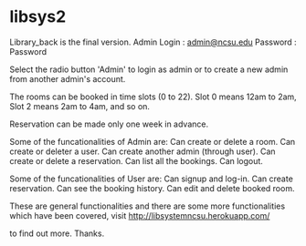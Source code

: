 # libsys2

Library_back is the final version.
Admin Login : admin@ncsu.edu
      Password : Password
      
Select the radio button 'Admin' to login as admin or to create a new admin from another admin's account.

The rooms can be booked in time slots (0 to 22). Slot 0 means 12am to 2am, Slot 2 means 2am to 4am, and so on.

Reservation can be made only one week in advance. 

Some of the funcationalities of Admin are:
      Can create or delete a room.
      Can create or deleter a user.
      Can create another admin (through user).
      Can create or delete a reservation.
      Can list all the bookings.
      Can logout.

Some of the funcationalities of User are:
      Can signup and log-in.
      Can create reservation.
      Can see the booking history.
      Can edit and delete booked room.
      
These are general functionalities and there are some more functionalities which have been covered, visit http://libsystemncsu.herokuapp.com/

to find out more. Thanks.

